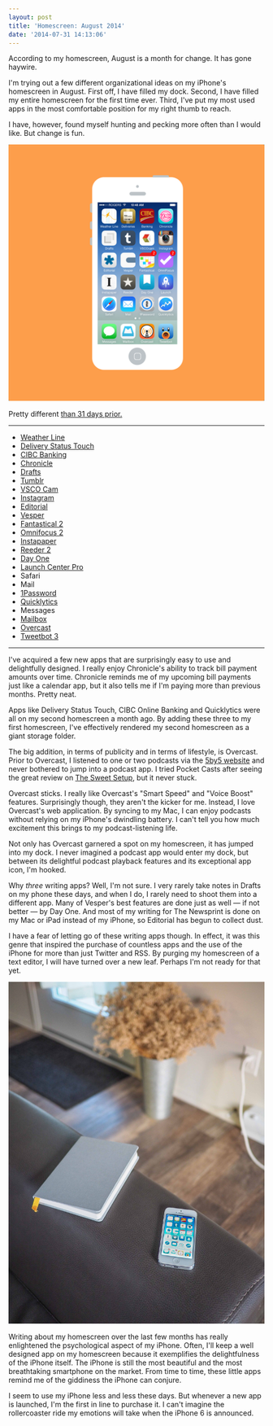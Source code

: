 ```yaml
---
layout: post
title: 'Homescreen: August 2014'
date: '2014-07-31 14:13:06'
---
```



According to my homescreen, August is a month for change. It has gone haywire. 

I'm trying out a few different organizational ideas on my iPhone's homescreen in August. First off, I have filled my dock. Second, I have filled my entire homescreen for the first time ever. Third, I've put my most used apps in the most comfortable position for my right thumb to reach. 

I have, however, found myself hunting and pecking more often than I would like. But change is fun.

![](/media/images/2014/Jul/Homescreen-August-2014.png)

Pretty different [than 31 days prior.](http://www.thenewsprint.co/2014/07/01/homescreen-july-2014/)

---

* [Weather Line](https://itunes.apple.com/ca/app/weather-line-accurate-forecast/id715319015?mt=8&uo=4&at=1l3v5At)
* [Delivery Status Touch](https://itunes.apple.com/ca/app/delivery-status-touch-package/id290986013?mt=8&uo=4&at=1l3v5At)
* [CIBC Banking](https://itunes.apple.com/ca/app/cibc-mobile-banking/id351448953?mt=8&uo=4&at=1l3v5At)
* [Chronicle](https://itunes.apple.com/ca/app/chronicle-bill-reminders/id572561420?mt=8&uo=4&at=1l3v5At)
* [Drafts](https://itunes.apple.com/ca/app/drafts-quickly-capture-notes/id502385074?mt=8&uo=4&at=1l3v5At)
* [Tumblr](https://itunes.apple.com/ca/app/tumblr/id305343404?mt=8&uo=4&at=1l3v5At)
* [VSCO Cam](https://itunes.apple.com/ca/app/vsco-cam/id588013838?mt=8&uo=4&at=1l3v5At)
* [Instagram](https://itunes.apple.com/ca/app/instagram/id389801252?mt=8&uo=4&at=1l3v5At)
* [Editorial](https://itunes.apple.com/ca/app/editorial/id673907758?mt=8&uo=4&at=1l3v5At)
* [Vesper](https://itunes.apple.com/ca/app/vesper/id655895325?mt=8&uo=4&at=1l3v5At)
* [Fantastical 2](https://itunes.apple.com/ca/app/fantastical-2-for-iphone-calendar/id718043190?mt=8&uo=4&at=1l3v5At)
* [Omnifocus 2](https://itunes.apple.com/ca/app/omnifocus-2-for-iphone/id690305341?mt=8&uo=4&at=1l3v5At)
* [Instapaper](https://itunes.apple.com/ca/app/instapaper/id288545208?mt=8&uo=4&at=1l3v5At)
* [Reeder 2](https://itunes.apple.com/ca/app/reeder-2/id697846300?mt=8&uo=4&at=1l3v5At)
* [Day One](https://itunes.apple.com/ca/app/day-one-journal-diary/id421706526?mt=8&uo=4&at=1l3v5At)
* [Launch Center Pro](https://itunes.apple.com/ca/app/launch-center-pro/id532016360?mt=8&uo=4&at=1l3v5At)
* Safari
* Mail
* [1Password](https://itunes.apple.com/ca/app/1password-password-manager/id568903335?mt=8&uo=4&at=1l3v5At)
* [Quicklytics](https://itunes.apple.com/ca/app/quicklytics-google-analytics/id354890919?mt=8&uo=4&at=1l3v5At)
* Messages
* [Mailbox](https://itunes.apple.com/ca/app/mailbox/id576502633?mt=8&uo=4&at=1l3v5At)
* [Overcast](https://itunes.apple.com/ca/app/overcast-podcast-player/id888422857?mt=8&uo=4&at=1l3v5At)
* [Tweetbot 3](https://itunes.apple.com/ca/app/tweetbot-3-for-twitter-iphone/id722294701?mt=8&uo=4&at=1l3v5At)

---

I've acquired a few new apps that are surprisingly easy to use and delightfully designed. I really enjoy Chronicle's ability to track bill payment amounts over time. Chronicle reminds me of my upcoming bill payments just like a calendar app, but it also tells me if I'm paying more than previous months. Pretty neat.

Apps like Delivery Status Touch, CIBC Online Banking and Quicklytics were all on my second homescreen a month ago. By adding these three to my first homescreen, I've effectively rendered my second homescreen as a giant storage folder.

The big addition, in terms of publicity and in terms of lifestyle, is Overcast. Prior to Overcast, I listened to one or two podcasts via the [5by5 website](http://5by5.tv) and never bothered to jump into a podcast app. I tried Pocket Casts after seeing the great review on [The Sweet Setup](http://thesweetsetup.com/apps/the-best-podcast-client-for-ios/), but it never stuck.

Overcast sticks. I really like Overcast's "Smart Speed" and "Voice Boost" features. Surprisingly though, they aren't the kicker for me. Instead, I love Overcast's web application. By syncing to my Mac, I can enjoy podcasts without relying on my iPhone's dwindling battery. I can't tell you how much excitement this brings to my podcast-listening life.

Not only has Overcast garnered a spot on my homescreen, it has jumped into my dock. I never imagined a podcast app would enter my dock, but between its delightful podcast playback features and its exceptional app icon, I'm hooked.

Why *three* writing apps? Well, I'm not sure. I very rarely take notes in Drafts on my phone these days, and when I do, I rarely need to shoot them into a different app. Many of Vesper's best features are done just as well — if not better — by Day One. And most of my writing for The Newsprint is done on my Mac or iPad instead of my iPhone, so Editorial has begun to collect dust.

I have a fear of letting go of these writing apps though. In effect, it was this genre that inspired the purchase of countless apps and the use of the iPhone for more than just Twitter and RSS. By purging my homescreen of a text editor, I will have turned over a new leaf. Perhaps I'm not ready for that yet. 

![](/media/images/2014/Jul/P7300773-2.jpg)

Writing about my homescreen over the last few months has really enlightened the psychological aspect of my iPhone. Often, I'll keep a well designed app on my homescreen because it exemplifies the delightfulness of the iPhone itself. The iPhone is still the most beautiful and the most breathtaking smartphone on the market. From time to time, these little apps remind me of the giddiness the iPhone can conjure.

I seem to use my iPhone less and less these days. But whenever a new app is launched, I'm the first in line to purchase it. I can't imagine the rollercoaster ride my emotions will take when the iPhone 6 is announced.